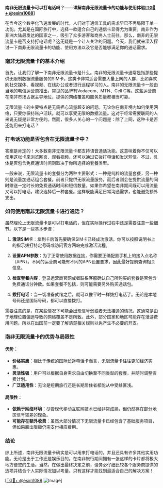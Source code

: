 **南非无限流量卡可以打电话吗？——详解南非无限流量卡的功能与使用体验[[TG💪+ @esim1088](https://t.me/s/esim1088)]**

在当今这个数字化飞速发展的时代，人们对于通信工具的需求早已不再局限于单一功能。尤其是在国际旅行中，选择一款适合自己的通信卡显得尤为重要。南非作为非洲大陆最发达的国家之一，吸引了众多游客和商务人士前往。那么，南非的无限流量卡是否支持打电话呢？这无疑是一个让人关注的问题。今天，我们就来深入探讨一下南非无限流量卡的功能、使用方法以及它是否能够满足你的通话需求。

### 南非无限流量卡的基本介绍

首先，让我们了解一下南非无限流量卡是什么。南非的无限流量卡通常是指那些提供无限制数据流量服务的SIM卡。这类卡非常适合需要大量上网的人群，比如喜欢刷社交媒体、看视频、在线办公或者进行远程学习的人。南非的无限流量卡一般由当地的电信运营商推出，常见的品牌有Vodacom、MTN、Cell C等。这些运营商在南非市场占据主导地位，提供的网络覆盖和服务质量都相当可靠。

无限流量卡的主要特点是无需担心流量超支的问题。无论你在南非境内如何使用网络，只要你保持账户活跃，就可以享受无限的数据流量。这对于经常需要联网的人来说无疑是非常方便的。然而，很多人关心的一个问题是：除了上网，这种卡是否还能用来打电话？

### 打电话功能是否包含在无限流量卡中？

答案是肯定的！大多数南非无限流量卡都支持语音通话功能。这意味着你不仅可以使用这张卡来浏览网页、观看视频，还可以通过它拨打电话和发送短信。不过，具体是否包含免费通话时间则取决于你所选择的套餐类型。

一般来说，无限流量卡的套餐分为两种主要形式：一种是纯粹的流量套餐，另一种则是流量加通话组合套餐。前者只提供无限流量服务，而后者则会在提供流量的同时赠送一定时长的免费通话时间和短信数量。如果你希望在南非期间既可以用流量又可以打电话，建议选择后一种套餐。这样既能满足日常沟通需求，也能避免额外支出。

### 如何使用南非无限流量卡进行通话？

虽然理论上无限流量卡是可以打电话的，但在实际操作过程中还是需要注意一些细节。以下是一些基本步骤：

1. **激活SIM卡**：拿到卡后首先要确保SIM卡已经成功激活。你可以按照说明书上的指示拨打特定号码或访问官方网站完成激活流程。
   
2. **设置APN参数**：为了正常使用数据连接，你需要正确配置手机上的接入点名称（APN）。不同的运营商可能有不同的APN设置要求，因此最好提前查询相关信息。
   
3. **检查套餐内容**：登录运营商官网或者联系客服确认自己所购买的套餐是否包含免费通话分钟数。如果套餐不包括，则可能需要另外购买通话包。
   
4. **拨打电话**：当一切准备就绪之后，就可以像平时一样拨打电话了。无论是本地号码还是国际号码，都可以直接拨打。

需要注意的是，在某些情况下可能会出现信号弱或者无法接通的情况。这通常是由于地理位置偏远导致的网络覆盖不足所致。此外，部分国家和地区可能存在漫游费用问题，所以在出国前一定要了解清楚相关规则以免产生不必要的开支。

### 南非无限流量卡的优势与局限性

#### 优势：
- **价格实惠**：相比于传统的国际长途电话卡而言，无限流量卡往往更加经济实惠。
- **灵活性强**：用户可以根据自身需求自由切换至不同类型的套餐，并随时调整资费计划。
- **广泛适用性**：无论是短期旅行还是长期居住者都能从中受益匪浅。

#### 局限性：
- **依赖于网络环境**：尽管现代移动互联网技术已经非常成熟，但仍然存在部分地区信号较差的现象。
- **可能存在额外收费**：虽然大部分情况下无限流量卡已经包含了基础服务项目，但如果超出限额仍需支付相应费用。

### 结论

综上所述，南非无限流量卡确实是可以用来打电话的，并且还具有许多其他实用功能。无论是出于工作还是娱乐目的，在南非旅行期间拥有一张这样的卡片都将极大地方便您的生活。当然，在做出最终决定之前，请务必仔细比较各个服务商提供的选项并结合个人实际情况加以考量。只有这样才能找到最适合自己的解决方案！

[[TG💪+ @esim1088](https://t.me/s/esim1088) ![Image](https://i.postimg.cc/4NQfJmqS/Snipaste-2025-05-13-00-14-12.png)]